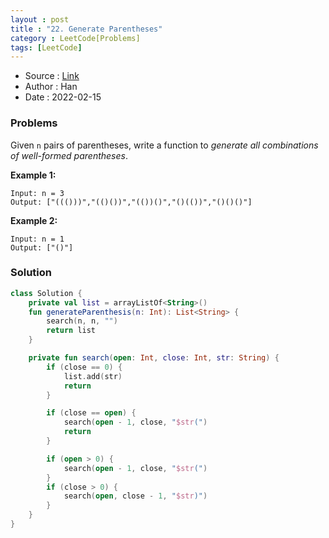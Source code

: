 ```yaml
---
layout : post
title : "22. Generate Parentheses"
category : LeetCode[Problems]
tags: [LeetCode]
---
```


* Source : [Link](https://leetcode.com/problems/generate-parentheses/)
* Author : Han
* Date   : 2022-02-15

### Problems
Given `n` pairs of parentheses, write a function to *generate all combinations of well-formed parentheses*.

**Example 1:**

```
Input: n = 3
Output: ["((()))","(()())","(())()","()(())","()()()"]

```

**Example 2:**

```
Input: n = 1
Output: ["()"]

```

### Solution

```kotlin
class Solution {
    private val list = arrayListOf<String>()
    fun generateParenthesis(n: Int): List<String> {
        search(n, n, "")
        return list
    }

    private fun search(open: Int, close: Int, str: String) {
        if (close == 0) {
            list.add(str)
            return
        }

        if (close == open) {
            search(open - 1, close, "$str(")
            return
        }

        if (open > 0) {
            search(open - 1, close, "$str(")
        }
        if (close > 0) {
            search(open, close - 1, "$str)")
        }
    }
}
```
